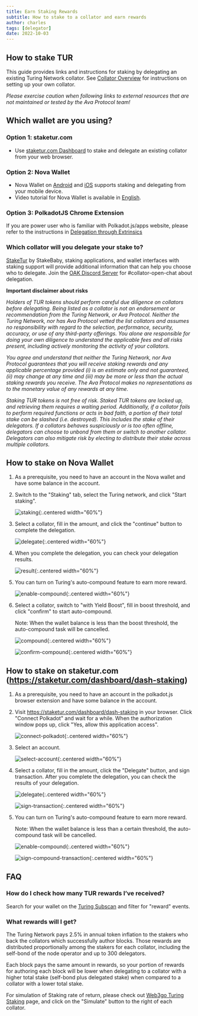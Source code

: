 ```yaml
---
title: Earn Staking Rewards
subtitle: How to stake to a collator and earn rewards
author: charles
tags: [delegator]
date: 2022-10-03
---
```

## How to stake TUR
This guide provides links and instructions for staking by delegating an existing Turing Network collator. See [Collator Overview](https://docs.oak.tech/docs/collators/) for instructions on setting up your own collator.

_Please exercise caution when following links to external resources that are not maintained or tested by the Ava Protocol team!_

## Which wallet are you using?

### Option 1: staketur.com
- Use [staketur.com Dashboard](https://staketur.com/dashboard/dash-staking) to stake and delegate an existing collator from your web browser. 

### Option 2: Nova Wallet
- Nova Wallet on [Android](https://play.google.com/store/apps/details?id=io.novafoundation.nova.market) and [iOS](https://apps.apple.com/us/app/nova-polkadot-kusama-wallet/id1597119355) supports staking and delegating from your mobile device.
- Video tutorial for Nova Wallet is available in [English](https://www.youtube.com/watch?v=UhmNwO4hhRQ).

### Option 3: PolkadotJS Chrome Extension
If you are power user who is familiar with Polkadot.js/apps website, please refer to the instructions in [Delegation through Extrinsics](../delegation-dev)

### Which collator will you delegate your stake to?

[StakeTur](https://staketur.com) by StakeBaby, staking applications, and wallet interfaces with staking support will provide additional information that can help you choose who to delegate. Join the [OAK Discord Server](https://discord.gg/7W9UDvsbwh) for #collator-open-chat about delegation.

**Important disclaimer about risks**

_Holders of TUR tokens should perform careful due diligence on collators before delegating. Being listed as a collator is not an endorsement or recommendation from the Turing Network, or Ava Protocol. Neither the Turing Network, nor has Ava Protocol vetted the list collators and assumes no responsibility with regard to the selection, performance, security, accuracy, or use of any third-party offerings. You alone are responsible for doing your own diligence to understand the applicable fees and all risks present, including actively monitoring the activity of your collators._

_You agree and understand that neither the Turing Network, nor Ava Protocol guarantees that you will receive staking rewards and any applicable percentage provided (i) is an estimate only and not guaranteed, (ii) may change at any time and (iii) may be more or less than the actual staking rewards you receive. The Ava Protocol makes no representations as to the monetary value of any rewards at any time._

_Staking TUR tokens is not free of risk. Staked TUR tokens are locked up, and retrieving them requires a waiting period. Additionally, if a collator fails to perform required functions or acts in bad faith, a portion of their total stake can be slashed (i.e. destroyed). This includes the stake of their delegators. If a collators behaves suspiciously or is too often offline, delegators can choose to unbond from them or switch to another collator. Delegators can also mitigate risk by electing to distribute their stake across multiple collators._

## How to stake on Nova Wallet

1. As a prerequisite, you need to have an account in the Nova wallet and have some balance in the account.

1. Switch to the "Staking" tab, select the Turing network, and click "Start staking".

    ![staking](../../assets/img/delegation-user/nova/staking.png){:.centered width="60%"}

1. Select a collator, fill in the amount, and click the "continue" button to complete the delegation.

    ![delegate](../../assets/img/delegation-user/nova/delegate.png){:.centered width="60%"}

1. When you complete the delegation, you can check your delegation results.

    ![result](../../assets/img/delegation-user/nova/result.png){:.centered width="60%"}

1. You can turn on Turing's auto-compound feature to earn more reward.

    ![enable-compound](../../assets/img/delegation-user/nova/enable-compound.png){:.centered width="60%"}

1. Select a collator, switch to "with Yield Boost", fill in boost threshold, and click "confirm" to start auto-compound. 
   
   Note: When the wallet balance is less than the boost threshold, the auto-compound task will be cancelled.

    ![compound](../../assets/img/delegation-user/nova/compound.png){:.centered width="60%"}

    ![confirm-compound](../../assets/img/delegation-user/nova/confirm-compound.png){:.centered width="60%"}

## How to stake on staketur.com (https://staketur.com/dashboard/dash-staking)

1. As a prerequisite, you need to have an account in the polkadot.js browser extension and have some balance in the account.

1. Visit https://staketur.com/dashboard/dash-staking in your browser. Click "Connect Polkadot" and wait for a while. When the authorization window pops up, click "Yes, allow this application access".

    ![connect-polkadot](../../assets/img/delegation-user/staketur/connect-polkadot.png){:.centered width="60%"}

1. Select an account.

    ![select-account](../../assets/img/delegation-user/staketur/select-account.png){:.centered width="60%"}

1. Select a collator, fill in the amount, click the "Delegate" button, and sign transaction. After you complete the delegation, you can check the results of your delegation.

    ![delegate](../../assets/img/delegation-user/staketur/delegate.png){:.centered width="60%"}
	
    ![sign-transaction](../../assets/img/delegation-user/staketur/sign-transaction.png){:.centered width="60%"}

1. You can turn on Turing's auto-compound feature to earn more reward. 

    Note: When the wallet balance is less than a certain threshold, the auto-compound task will be cancelled.

    ![enable-compound](../../assets/img/delegation-user/staketur/enable-compound.png){:.centered width="60%"}
    
    ![sign-compound-transaction](../../assets/img/delegation-user/staketur/sign-compound-transaction.png){:.centered width="60%"}

## FAQ

### How do I check how many TUR rewards I’ve received?

Search for your wallet on the [Turing Subscan](https://turing.subscan.io/event?address=YOUR_NOMINATOR_WALLET&module=parachainstaking&event=reward) and filter for "reward" events.

### What rewards will I get?

The Turing Network pays 2.5% in annual token inflation to the stakers who back the collators which successfully author blocks. Those rewards are distributed proportionally among the stakers for each collator, including the self-bond of the node operator and up to 300 delegators.

Each block pays the same amount in rewards, so your portion of rewards for authoring each block will be lower when delegating to a collator with a higher total stake (self-bond plus delegated stake) when compared to a collator with a lower total stake.

For simulation of Staking rate of return, please check out [Web3go Turing Staking](https://app.web3go.xyz/#/TuringStaking) page, and click on the "Simulate" button to the right of each collator.

